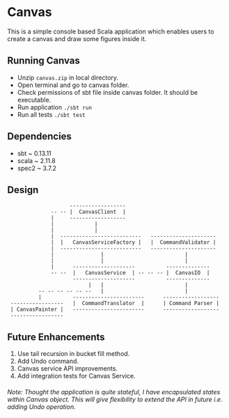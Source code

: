# Canvas

This is a simple console based Scala application which enables users to create a canvas and draw some figures inside it.

Running Canvas
--------------

*   Unzip ```canvas.zip``` in local directory.
*   Open terminal and go to canvas folder.
*   Check permissions of sbt file inside canvas folder. It should be executable.
*   Run application ```./sbt run```
*   Run all tests ```./sbt test```

Dependencies
------------

* sbt   ~ 0.13.11
* scala ~ 2.11.8
* spec2 ~ 3.7.2

Design
------

                        ------------------
                  -- -- |  CanvasClient  |
                  |     ------------------
                  |             |
                  |             |
                  |  --------------------------   ---------------------
                  |  |   CanvasServiceFactory |   |  CommandValidator |
                  |  --------------------------   ---------------------
                  |               |                          |
                  |               |                          |
                  |      --------------------          --------------
                  -- --  |   CanvasService  | -- -- -- |  CanvasIO  |
                         --------------------          --------------
                              |   |                          |
              -- -- -- -- -- --   |                          |
              |          -----------------------      ------------------
     -----------------   |  CommandTranslator  |      | Command Parser |
     | CanvasPainter |   -----------------------      ------------------
     -----------------

Future Enhancements
-------------------

1. Use tail recursion in bucket fill method.
2. Add Undo command.
3. Canvas service API improvements.
4. Add integration tests for Canvas Service.

###### Note: Thought the application is quite stateful, I have encapsulated states within Canvas object. This will give flexibility to extend the API in future i.e. adding Undo operation.
